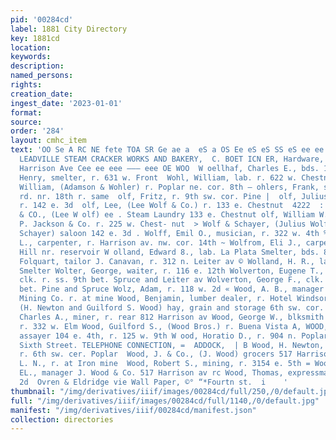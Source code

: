 ```yaml
---
pid: '00284cd'
label: 1881 City Directory
key: 1881cd
location: 
keywords: 
description: 
named_persons: 
rights: 
creation_date: 
ingest_date: '2023-01-01'
format: 
source: 
order: '284'
layout: cmhc_item
text: 'OO Se A RC NE fete TOA SR Ge ae a  eS a OS Ee eS eS SS eS ee ee re en en a  Proprietors
  LEADVILLE STEAM CRACKER WORKS AND BAKERY,  C. BOET ICN ER, Hardware, sos ana S07
  Harrison Ave Cee ee eee ——— eee OE WOO  W oellhaf, Charles E., bds. 132 e. Chestnut  Wohl,
  Henry, smelter, r. 631 w. Front  Wohl, William, lab. r. 622 w. Chestnut : Wohler,
  William, (Adamson & Wohler) r. Poplar ne. cor. 8th — ohlers, Frank, saloon Ten Mile
  rd. nr. 18th r. same  olf, Fritz, r. 9th sw. cor. Pine |  olf, Julius, (Wolf & Schayer)
  r. 142 e. 3d  olf, Lee, (Lee Wolf & Co.) r. 133 e. Chestnut  4222  : WOLF, LEE,
  & CO., (Lee W olf) ee . Steam Laundry 133 e. Chestnut olf, William W., butcher O.
  P. Jackson & Co. r. 225 w. Chest- nut  > Wolf & Schayer, (Julius Wolf and Adolph
  Schayer) saloon 142 e. 3d . Wolff, Emil O., musician, r. 322 w. 4th % Wolff, John
  L., carpenter, r. Harrison av. nw. cor. 14th ~ Wolfrom, Eli J., carpenter, r. Carbonate
  Hill nr. reservoir W olland, Edward 8., lab. La Plata Smelter, bds. 801 w. Elm Wolland,
  Folquart, tailor J. Canavan, r. 312 n. Leiter av © Wolland, H. R., lab. La Plata
  Smelter Wolter, George, waiter, r. 116 e. 12th Wolverton, Eugene T., dep. county
  clk. r. ss. 9th bet. Spruce and Leiter av Wolverton, George F., clk. r. ss. 9th
  bet. Pine and Spruce Wolz, Adam, r. 118 w. 2d « Wood, A. B., manager Iron Silver
  Mining Co. r. at mine Wood, Benjamin, lumber dealer, r. Hotel Windsor WOOD BROS.,
  (H. Newton and Guilford S. Wood) hay, grain and storage 6th sw. cor. Poplar W ood,
  Charles A., miner, r. rear 812 Harrison av Wood, George W., blksmith P. A. Kalbaugh,
  r. 332 w. Elm Wood, Guilford S., (Wood Bros.) r. Buena Vista A, WOOD, HENRY E.,
  assayer 104 e. 4th, r. 125 w. 9th W ood, Horatio D., r. 904 n. Poplar  300 East
  Sixth Street. TELEPHONE CONNECTION, =  ADDOCK,  | B Wood, H. Newton, (Wood Bros.)
  r. 6th sw. cer. Poplar  Wood, J. & Co., (J. Wood) grocers 517 Harrison av qi Wood,
  L. N., r. at Iron mine  Wood, Robert S., mining, r. 3154 e. 5th = Wood, Stephen
  EL., manager J. Wood & Co. 517 Harrison av rc Wood, Thomas, expressman, r. 121 e,
  2d  Ovren & Eldridge vie Wall Paper, ©° “*Fourtn st.  i    '
thumbnail: "/img/derivatives/iiif/images/00284cd/full/250,/0/default.jpg"
full: "/img/derivatives/iiif/images/00284cd/full/1140,/0/default.jpg"
manifest: "/img/derivatives/iiif/00284cd/manifest.json"
collection: directories
---
```

